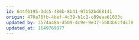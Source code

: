 ```yaml
---
id: 644f6195-3dc5-480b-8b41-97b52bd68141
origin: 470a78fb-4bef-4c39-b1c2-c89eaa61033c
updated_by: 3574a48a-d509-4c9e-9e37-5b83b6cfdc78
updated_at: 1649769877
---
```

